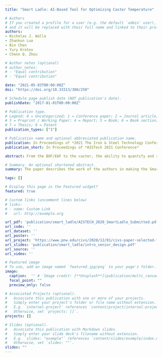 ```yaml
---
title: "Smart Ladle: AI-Based Tool for Optimizing Caster Temperature"

# Authors
# If you created a profile for a user (e.g. the default `admin` user), write the username (folder name) here 
# and it will be replaced with their full name and linked to their profile.
authors:
- Nicholas J. Walla
- Zhankun Luo
- Bin Chen
- Yury Krotov
- Chenn Q. Zhou

# Author notes (optional)
# author_notes:
# - "Equal contribution"
# - "Equal contribution"

date: "2021-05-03T00:00:00Z"
doi: "https://doi.org/10.33313/380/250"

# Schedule page publish date (NOT publication's date).
publishDate: "2017-01-01T00:00:00Z"

# Publication type.
# Legend: 0 = Uncategorized; 1 = Conference paper; 2 = Journal article;
# 3 = Preprint / Working Paper; 4 = Report; 5 = Book; 6 = Book section;
# 7 = Thesis; 8 = Patent
publication_types: ["1"]

# Publication name and optional abbreviated publication name.
publication: In Proceedings of *2021 The Iron & Steel Technology Conference and Exposition (AISTech)*
publication_short: In Proceedings of *AISTech 2021 Conference*

abstract: From the BOF/EAF to the caster, the ability to quantify and respond to the variables that affect steel casting temperature is crucial for achieving consistent casting quality and maximizing productivity. Deviations from the optimum steel casting temperature can require adjustment to casting speed, which impacts productivity and can also harm product quality. This work will use a deep-learning network to develop quantifiable relationships between the casting temperature and various factors during the ladle refining process to enable predictions of casting temperature and precise adjustments to steel temperature prior to the ladle reaching the casting stage of the production process.

# Summary. An optional shortened abstract.
summary: The paper describes the work of the authors in making the Smart Ladle, an ongoing project to develop a machine-learning tool that uses industry process data to predict future behavior in the steel refining and casting processes. Using information gathered by SDI Butler Division, the Smart Ladle builds connections between the different inputs (such as a ladle’s history) and the temperature of the steel in the continuous caster.

tags: []

# Display this page in the Featured widget?
featured: true

# Custom links (uncomment lines below)
# links:
# - name: Custom Link
#   url: http://example.org

url_pdf: 'publication/smart_ladle/AISTECH_2020_SmartLadle_Submitted.pdf'
url_code: ''
url_dataset: ''
url_poster: ''
url_project: 'https://www.pnw.edu/civs/2020/12/01/civs-paper-selected-for-2021-aistech-best-paper-award/'
url_slides: 'publication/smart_ladle/intro_senior_design.pdf'
url_source: ''
url_video: ''

# Featured image
# To use, add an image named `featured.jpg/png` to your page's folder. 
image:
  caption:  '' # 'Image credit: [**Unsplash**](publication/multi_ransac1/featured.png)'
  focal_point: ""
  preview_only: false

# Associated Projects (optional).
#   Associate this publication with one or more of your projects.
#   Simply enter your project's folder or file name without extension.
#   E.g. `internal-project` references `content/project/internal-project/index.md`.
#   Otherwise, set `projects: []`.
projects: []

# Slides (optional).
#   Associate this publication with Markdown slides.
#   Simply enter your slide deck's filename without extension.
#   E.g. `slides: "example"` references `content/slides/example/index.md`.
#   Otherwise, set `slides: ""`.
slides: ""
---
```


